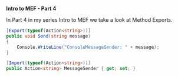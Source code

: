 __Intro to MEF - Part 4__

In Part 4 in my series Intro to MEF we take a look at Method Exports.

```cs
[Export(typeof(Action<string>))]
public void Send(string message)
{
    Console.WriteLine("ConsoleMessageSender: " + message);
}

[Import(typeof(Action<string>))]
public Action<string> MessageSender { get; set; }
```
